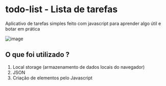 # todo-list - Lista de tarefas
Aplicativo de tarefas simples feito com javascript para aprender algo útil e botar em prática

![image](https://user-images.githubusercontent.com/60768847/74003058-0cd94b80-4950-11ea-82bc-fa6bce2730cd.png)


## O que foi utilizado ? 
 1. Local storage (armazenamento de dados locais do navegador)
 2. JSON
 3. Criação de elementos pelo Javascript
